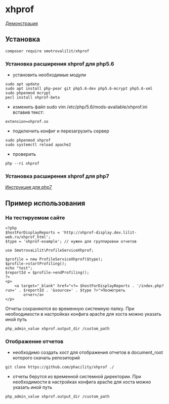 # xhprof

[Демонстрация](http://xhprof-example.dev.lilit-web.ru/example.php)

## Установка ##

```
composer require smotrovalilit/xhprof

```
### Установка расширения xhprof для php5.6 ###
- установить необходимые модули
```
sudo apt update
sudo apt install php-pear git php5.6-dev php5.6-mcrypt php5.6-xml
sudo phpenmod mcrypt
pecl install xhprof-beta

```
- изменить файл sudo vim /etc/php/5.6/mods-available/xhprof.ini вставив текст:
```
extension=xhprof.so
```
- подключить конфиг и перезагрузить сервер
```
sudo phpenmod xhprof
sudo systemctl reload apache2
```
- проверить
```
php --ri xhprof 
```

### Установка расширения xhprof для php7 ###
[Инструкция для php7](https://xn--d1acnqm.xn--j1amh/%D0%B7%D0%B0%D0%BF%D0%B8%D1%81%D0%B8/%D1%83%D1%81%D1%82%D0%B0%D0%BD%D0%BE%D0%B2%D0%BA%D0%B0-xhprof-%D0%BD%D0%B0-php-7)

## Пример использования ##
### На тестируемом сайте ###
```
<?php
$hostForDisplayReports = 'http://xhprof-display.dev.lilit-web.ru/xhprof_html';
$type = 'xhprof-example'; // нужен для группировки отчетов

use SmotrovaLilit\ProfileServiceXhprof;

$profile = new ProfileServiceXhprof($type);
$profile->startProfiling();
echo "test";
$reportId = $profile->endProfiling();
?>
<p>
    <a target="_blank" href="<?= $hostForDisplayReports . '/index.php?run=' . $reportId . '&source=' . $type ?>">Посмотреть
        отчет</a>
</p>
```
Отчеты сохраняются во временную системную папку. При необходимости в настройках конфига apache для хоста можно указать иной путь
```
php_admin_value xhprof.output_dir /custom_path
```

### Отображение отчетов ###
- необходимо создать хост для отображения отчетов в document_root которого скачать репозиторий
```
git clone https://github.com/phacility/xhprof ./
```
- отчеты берутся из временной системной директории. При необходимости в настройках конфига apache для хоста можно указать иной путь
```
php_admin_value xhprof.output_dir /custom_path
```
